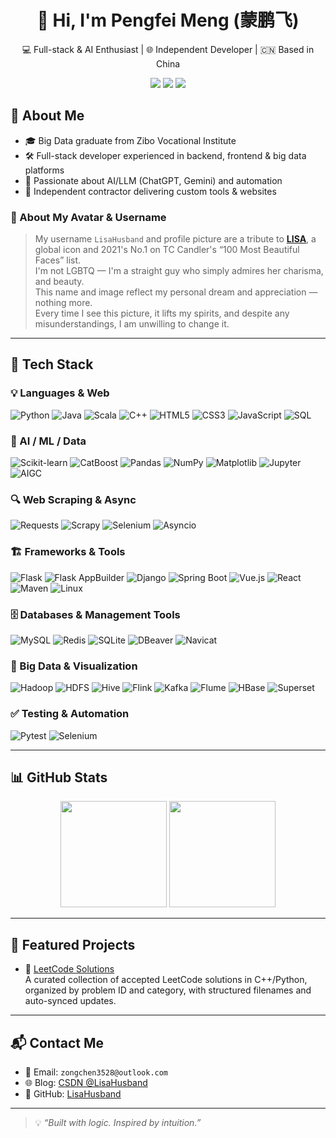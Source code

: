 <h1 align="center">👋 Hi, I'm Pengfei Meng (蒙鹏飞)</h1>

<p align="center">
  💻 Full-stack & AI Enthusiast | 🌐 Independent Developer | 🇨🇳 Based in China
</p>

<p align="center">
  <a href="mailto:zongchen3528@outlook.com"><img src="https://img.shields.io/badge/email-@outlook.com-blue?style=flat&logo=gmail"></a>
  <a href="https://github.com/LisaHusband"><img src="https://img.shields.io/github/followers/LisaHusband?label=Follow&style=social"></a>
  <a href="https://blog.csdn.net/weixin_49526058?type=blog"><img src="https://img.shields.io/badge/CSDN-Blog-orange?logo=csdn&style=flat"></a>
</p>


## 🚀 About Me

- 🎓 Big Data graduate from Zibo Vocational Institute  
- 🛠️ Full-stack developer experienced in backend, frontend & big data platforms  
- 🤖 Passionate about AI/LLM (ChatGPT, Gemini) and automation  
- 🎯 Independent contractor delivering custom tools & websites


### 🙋 About My Avatar & Username

> My username `LisaHusband` and profile picture are a tribute to [**LISA**](https://www.youtube.com/watch?v=vqLYx-jRkTg), a global icon and 2021's No.1 on TC Candler's “100 Most Beautiful Faces” list.  
> I'm not LGBTQ — I'm a straight guy who simply admires her charisma, and beauty.  
> This name and image reflect my personal dream and appreciation — nothing more.  
> Every time I see this picture, it lifts my spirits, and despite any misunderstandings, I am unwilling to change it.

---

## 🧰 Tech Stack

### 💡 Languages & Web
![Python](https://img.shields.io/badge/Python-3776AB?style=flat&logo=python&logoColor=white "Python")
![Java](https://img.shields.io/badge/Java-ED8B00?style=flat&logo=java&logoColor=white "Java")
![Scala](https://img.shields.io/badge/Scala-DC322F?style=flat&logo=scala&logoColor=white "Scala")
![C++](https://img.shields.io/badge/C++-00599C?style=flat&logo=c%2B%2B&logoColor=white "C++")
![HTML5](https://img.shields.io/badge/HTML5-E34F26?style=flat&logo=html5 "HTML5")
![CSS3](https://img.shields.io/badge/CSS3-1572B6?style=flat&logo=css3 "CSS3")
![JavaScript](https://img.shields.io/badge/JavaScript-F7DF1E?style=flat&logo=javascript&logoColor=black "JavaScript")
![SQL](https://img.shields.io/badge/SQL-4479A1?style=flat&logo=mysql "SQL")

### 🧠 AI / ML / Data
![Scikit-learn](https://img.shields.io/badge/Scikit--learn-F7931E?style=flat&logo=scikit-learn "Scikit-learn")
![CatBoost](https://img.shields.io/badge/CatBoost-FFCC00?style=flat "CatBoost")
![Pandas](https://img.shields.io/badge/Pandas-150458?style=flat&logo=pandas "Pandas")
![NumPy](https://img.shields.io/badge/NumPy-013243?style=flat&logo=numpy "NumPy")
![Matplotlib](https://img.shields.io/badge/Matplotlib-11557C?style=flat "Matplotlib")
![Jupyter](https://img.shields.io/badge/Jupyter-F37626?style=flat&logo=jupyter "Jupyter Notebook")
![AIGC](https://img.shields.io/badge/AIGC-ChatGPT|Gemini|Codeium-success "AIGC Tools")

### 🔍 Web Scraping & Async
![Requests](https://img.shields.io/badge/Requests-005571?style=flat "Python Requests")
![Scrapy](https://img.shields.io/badge/Scrapy-333?style=flat "Scrapy Web Crawler")
![Selenium](https://img.shields.io/badge/Selenium-43B02A?style=flat&logo=selenium "Selenium Automation")
![Asyncio](https://img.shields.io/badge/Asyncio-000000?style=flat "Python Asyncio")

### 🏗 Frameworks & Tools
![Flask](https://img.shields.io/badge/Flask-000000?style=flat&logo=flask "Flask Web Framework")
![Flask AppBuilder](https://img.shields.io/badge/Flask--AppBuilder-0066CC?style=flat "Flask AppBuilder")
![Django](https://img.shields.io/badge/Django-092E20?style=flat&logo=django "Django")
![Spring Boot](https://img.shields.io/badge/SpringBoot-6DB33F?style=flat&logo=springboot "Spring Boot")
![Vue.js](https://img.shields.io/badge/Vue.js-4FC08D?style=flat&logo=vue.js "Vue.js")
![React](https://img.shields.io/badge/React-61DAFB?style=flat&logo=react "React")
![Maven](https://img.shields.io/badge/Maven-C71A36?style=flat&logo=apachemaven "Apache Maven")
![Linux](https://img.shields.io/badge/Linux-FCC624?style=flat&logo=linux&logoColor=black "Linux")

### 🗄 Databases & Management Tools
![MySQL](https://img.shields.io/badge/MySQL-4479A1?style=flat&logo=mysql "MySQL")
![Redis](https://img.shields.io/badge/Redis-DC382D?style=flat&logo=redis "Redis")
![SQLite](https://img.shields.io/badge/SQLite-003B57?style=flat&logo=sqlite "SQLite")
![DBeaver](https://img.shields.io/badge/DBeaver-372923?style=flat&logo=dbeaver&logoColor=white "DBeaver")
![Navicat](https://img.shields.io/badge/Navicat-4DBA87?style=flat&logo=navicat&logoColor=white "Navicat")

### 🏢 Big Data & Visualization
![Hadoop](https://img.shields.io/badge/Hadoop-66CCFF?style=flat&logo=apachehadoop "Apache Hadoop")
![HDFS](https://img.shields.io/badge/HDFS-003366?style=flat "HDFS")
![Hive](https://img.shields.io/badge/Hive-FDEE21?style=flat&logo=apachehive "Apache Hive")
![Flink](https://img.shields.io/badge/Flink-E6526F?style=flat&logo=apacheflink "Apache Flink")
![Kafka](https://img.shields.io/badge/Kafka-231F20?style=flat&logo=apachekafka "Apache Kafka")
![Flume](https://img.shields.io/badge/Flume-005572?style=flat "Apache Flume")
![HBase](https://img.shields.io/badge/HBase-910000?style=flat "Apache HBase")
![Superset](https://img.shields.io/badge/Apache--Superset-20232A?style=flat&logo=apachesuperset&logoColor=white "Apache Superset")

### ✅ Testing & Automation
![Pytest](https://img.shields.io/badge/Pytest-0A9EDC?style=flat "Pytest Framework")
![Selenium](https://img.shields.io/badge/Selenium-43B02A?style=flat&logo=selenium "Selenium")

---

## 📊 GitHub Stats

<div align="center">
  <img height="170" src="https://github-readme-stats.vercel.app/api?username=LisaHusband&show_icons=true&theme=tokyonight&count_private=true" />
  <img height="170" src="https://github-readme-stats.vercel.app/api/top-langs/?username=LisaHusband&layout=compact&theme=tokyonight" />
</div>

---

## 🌟 Featured Projects

- 🧠 [LeetCode Solutions](https://github.com/LisaHusband/LeetCode_)  
  A curated collection of accepted LeetCode solutions in C++/Python, organized by problem ID and category, with structured filenames and auto-synced updates.


---

## 📬 Contact Me

- 📧 Email: `zongchen3528@outlook.com`  
- 🌐 Blog: [CSDN @LisaHusband](https://blog.csdn.net/weixin_49526058?type=blog)  
- 🐙 GitHub: [LisaHusband](https://github.com/LisaHusband)

---

> 💡 *“Built with logic. Inspired by intuition.”*





